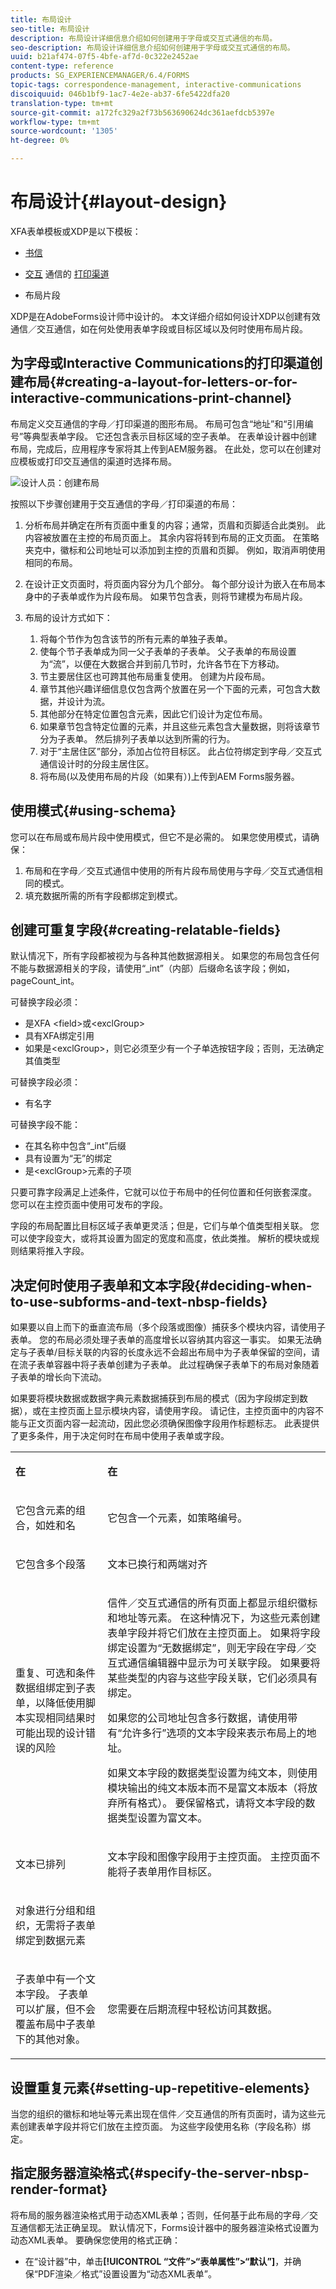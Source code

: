 ```yaml
---
title: 布局设计
seo-title: 布局设计
description: 布局设计详细信息介绍如何创建用于字母或交互式通信的布局。
seo-description: 布局设计详细信息介绍如何创建用于字母或交互式通信的布局。
uuid: b21af474-07f5-4bfe-af7d-0c322e2452ae
content-type: reference
products: SG_EXPERIENCEMANAGER/6.4/FORMS
topic-tags: correspondence-management, interactive-communications
discoiquuid: 046b1bf9-1ac7-4e2e-ab37-6fe5422dfa20
translation-type: tm+mt
source-git-commit: a172fc329a2f73b563690624dc361aefdcb5397e
workflow-type: tm+mt
source-wordcount: '1305'
ht-degree: 0%

---
```



# 布局设计{#layout-design}

XFA表单模板或XDP是以下模板：

* [书信](/help/forms/using/create-letter.md)
* [交互](/help/forms/using/web-channel-print-channel.md#printchannel) 通信的 [打印渠道](/help/forms/using/interactive-communications-overview.md)

* 布局片段

XDP是在AdobeForms设计师中设计的。 本文详细介绍如何设计XDP以创建有效通信／交互通信，如在何处使用表单字段或目标区域以及何时使用布局片段。

## 为字母或Interactive Communications的打印渠道创建布局{#creating-a-layout-for-letters-or-for-interactive-communications-print-channel}

布局定义交互通信的字母／打印渠道的图形布局。 布局可包含“地址”和“引用编号”等典型表单字段。 它还包含表示目标区域的空子表单。 在表单设计器中创建布局，完成后，应用程序专家将其上传到AEM服务器。 在此处，您可以在创建对应模板或打印交互通信的渠道时选择布局。

![设计人员：创建布局](assets/claimsubrogationlayout.png)

按照以下步骤创建用于交互通信的字母／打印渠道的布局：

1. 分析布局并确定在所有页面中重复的内容；通常，页眉和页脚适合此类别。 此内容被放置在主控的布局页面上。 其余内容将转到布局的正文页面。 在策略夹克中，徽标和公司地址可以添加到主控的页眉和页脚。 例如，取消声明使用相同的布局。
1. 在设计正文页面时，将页面内容分为几个部分。 每个部分设计为嵌入在布局本身中的子表单或作为片段布局。 如果节包含表，则将节建模为布局片段。
1. 布局的设计方式如下：

   1. 将每个节作为包含该节的所有元素的单独子表单。
   1. 使每个节子表单成为同一父子表单的子表单。 父子表单的布局设置为“流”，以便在大数据合并到前几节时，允许各节在下方移动。
   1. 节主要居住区也可跨其他布局重复使用。 创建为片段布局。
   1. 章节其他兴趣详细信息仅包含两个放置在另一个下面的元素，可包含大数据，并设计为流。
   1. 其他部分在特定位置包含元素，因此它们设计为定位布局。
   1. 如果章节包含特定位置的元素，并且这些元素包含大量数据，则将该章节分为子表单。 然后排列子表单以达到所需的行为。
   1. 对于“主居住区”部分，添加占位符目标区。 此占位符绑定到字母／交互式通信设计时的分段主居住区。
   1. 将布局(以及使用布局的片段（如果有）)上传到AEM Forms服务器。

## 使用模式{#using-schema}

您可以在布局或布局片段中使用模式，但它不是必需的。 如果您使用模式，请确保：

1. 布局和在字母／交互式通信中使用的所有片段布局使用与字母／交互式通信相同的模式。
1. 填充数据所需的所有字段都绑定到模式。

## 创建可重复字段{#creating-relatable-fields}

默认情况下，所有字段都被视为与各种其他数据源相关。 如果您的布局包含任何不能与数据源相关的字段，请使用“_int”（内部）后缀命名该字段；例如，pageCount_int。

可替换字段必须：

* 是XFA &lt;field>或&lt;exclGroup>
* 具有XFA绑定引用
* 如果是&lt;exclGroup>，则它必须至少有一个子单选按钮字段；否则，无法确定其值类型

可替换字段必须：

* 有名字

可替换字段不能：

* 在其名称中包含“_int”后缀
* 具有设置为“无”的绑定
* 是&lt;exclGroup>元素的子项

只要可靠字段满足上述条件，它就可以位于布局中的任何位置和任何嵌套深度。 您可以在主控页面中使用可发布的字段。

字段的布局配置比目标区域子表单更灵活；但是，它们与单个值类型相关联。 您可以使字段变大，或将其设置为固定的宽度和高度，依此类推。 解析的模块或规则结果将推入字段。

## 决定何时使用子表单和文本字段{#deciding-when-to-use-subforms-and-text-nbsp-fields}

如果要以自上而下的垂直流布局（多个段落或图像）捕获多个模块内容，请使用子表单。 您的布局必须处理子表单的高度增长以容纳其内容这一事实。 如果无法确定与子表单/目标关联的内容的长度永远不会超出布局中为子表单保留的空间，请在流子表单容器中将子表单创建为子表单。 此过程确保子表单下的布局对象随着子表单的增长向下流动。

如果要将模块数据或数据字典元素数据捕获到布局的模式（因为字段绑定到数据），或在主控页面上显示模块内容，请使用字段。 请记住，主控页面中的内容不能与正文页面内容一起流动，因此您必须确保图像字段用作标题标志。 此表提供了更多条件，用于决定何时在布局中使用子表单或字段。

<table> 
 <tbody> 
  <tr> 
   <td><p><strong>在</strong></p> </td> 
   <td><p><strong>在</strong></p> </td> 
  </tr> 
  <tr> 
   <td><p>它包含元素的组合，如姓和名</p> </td> 
   <td><p>它包含一个元素，如策略编号。</p> </td> 
  </tr> 
  <tr> 
   <td><p>它包含多个段落</p> </td> 
   <td><p>文本已换行和两端对齐</p> </td> 
  </tr> 
  <tr> 
   <td><p>重复、可选和条件数据组绑定到子表单，以降低使用脚本实现相同结果时可能出现的设计错误的风险</p> </td> 
   <td><p>信件／交互式通信的所有页面上都显示组织徽标和地址等元素。 在这种情况下，为这些元素创建表单字段并将它们放在主控页面上。 如果将字段绑定设置为“无数据绑定”，则无字段在字母／交互式通信编辑器中显示为可关联字段。 如果要将某些类型的内容与这些字段关联，它们必须具有绑定。</p> <p>如果您的公司地址包含多行数据，请使用带有“允许多行”选项的文本字段来表示布局上的地址。</p> <p>如果文本字段的数据类型设置为纯文本，则使用模块输出的纯文本版本而不是富文本版本（将放弃所有格式）。 要保留格式，请将文本字段的数据类型设置为富文本。</p> </td> 
  </tr> 
  <tr> 
   <td><p>文本已排列</p> </td> 
   <td><p>文本字段和图像字段用于主控页面。 主控页面不能将子表单用作目标区。</p> </td> 
  </tr> 
  <tr> 
   <td><p>对象进行分组和组织，无需将子表单绑定到数据元素</p> </td> 
   <td><p> </p> </td> 
  </tr> 
  <tr> 
   <td><p>子表单中有一个文本字段。 子表单可以扩展，但不会覆盖布局中子表单下的其他对象。</p> </td> 
   <td><p>您需要在后期流程中轻松访问其数据。</p> </td> 
  </tr> 
 </tbody> 
</table>

## 设置重复元素{#setting-up-repetitive-elements}

当您的组织的徽标和地址等元素出现在信件／交互通信的所有页面时，请为这些元素创建表单字段并将它们放在主控页面。 为这些字段使用名称（字段名称）绑定。

## 指定服务器渲染格式{#specify-the-server-nbsp-render-format}

将布局的服务器渲染格式用于动态XML表单；否则，任何基于此布局的字母／交互通信都无法正确呈现。 默认情况下，Forms设计器中的服务器渲染格式设置为动态XML表单。 要确保您使用的格式正确：

* 在“设计器”中，单击&#x200B;**[!UICONTROL “文件”>“表单属性”>“默认”]**，并确保“PDF渲染／格式”设置设置为“动态XML表单”。

